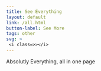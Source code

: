 ```yaml
---
title: See Everything
layout: default
link: /all.html
button-label: See More
tags: other
svg: > 
 <i class=>></i>  
---
```

Absolutly Everything, all in one page